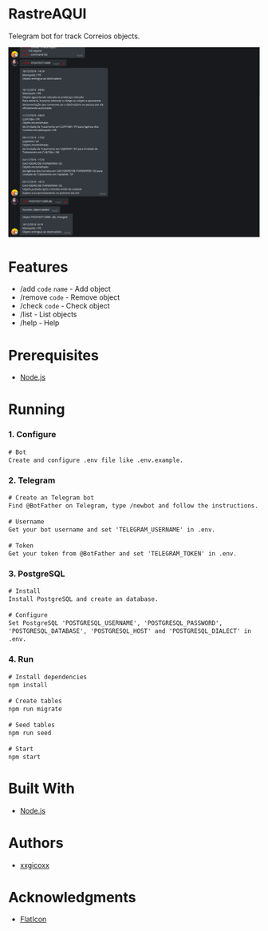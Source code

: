 # RastreAQUI
Telegram bot for track Correios objects.

<p align="center">
  <img src="assets/imgs/rastreaquibot.png">
</p>

# Features
* /add `code` `name` - Add object
* /remove `code` - Remove object
* /check `code` - Check object
* /list - List objects
* /help - Help

# Prerequisites
* [Node.js](https://nodejs.org/en/)

# Running
### 1. Configure
````
# Bot
Create and configure .env file like .env.example.
````

### 2. Telegram
````
# Create an Telegram bot
Find @BotFather on Telegram, type /newbot and follow the instructions.

# Username
Get your bot username and set 'TELEGRAM_USERNAME' in .env.

# Token
Get your token from @BotFather and set 'TELEGRAM_TOKEN' in .env.
````

### 3. PostgreSQL
````
# Install
Install PostgreSQL and create an database.

# Configure
Set PostgreSQL 'POSTGRESQL_USERNAME', 'POSTGRESQL_PASSWORD', 'POSTGRESQL_DATABASE', 'POSTGRESQL_HOST' and 'POSTGRESQL_DIALECT' in .env.
````

### 4. Run
````
# Install dependencies
npm install

# Create tables
npm run migrate

# Seed tables
npm run seed

# Start
npm start
````

# Built With
* [Node.js](https://nodejs.org/en/)

# Authors
* [xxgicoxx](https://github.com/xxgicoxx)

# Acknowledgments
* [FlatIcon](https://www.flaticon.com/)